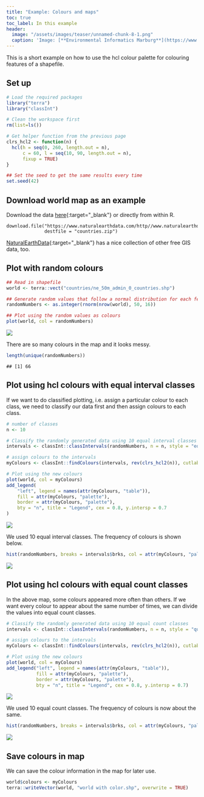 ```yaml
---
title: "Example: Colours and maps"
toc: true
toc_label: In this example
header:
  image: "/assets/images/teaser/unnamed-chunk-8-1.png"
  caption: 'Image: [**Environmental Informatics Marburg**](https://www.uni-marburg.de/en/fb19/disciplines/physisch/environmentalinformatics)'
---
```


This is a short example on how to use the hcl colour palette for colouring features of a shapefile.

## Set up
```r
# Load the required packages
library("terra")
library("classInt")

# Clean the workspace first
rm(list=ls())

# Get helper function from the previous page
clrs_hcl2 <- function(n) {
  hcl(h = seq(0, 260, length.out = n), 
      c = 60, l = seq(10, 90, length.out = n), 
      fixup = TRUE)
}

## Set the seed to get the same results every time
set.seed(42)
```

## Download world map as an example
Download the data [here](https://www.naturalearthdata.com/http//www.naturalearthdata.com/download/50m/cultural/ne_50m_admin_0_countries.zip){:target="_blank"} or directly from within R.

```r, eval = FALSE
download.file("https://www.naturalearthdata.com/http//www.naturalearthdata.com/download/50m/cultural/ne_50m_admin_0_countries.zip", 
              destfile = "countries.zip")
```
[NaturalEarthData](https://www.naturalearthdata.com/){:target="_blank"} has a nice collection of other free GIS data, too.

## Plot with random colours
```r
## Read in shapefile
world <- terra::vect("countries/ne_50m_admin_0_countries.shp")

## Generate random values that follow a normal distribution for each feature in the map
randomNumbers <- as.integer(rnorm(nrow(world), 50, 16))

## Plot using the random values as colours
plot(world, col = randomNumbers)
```

<img src="{{ site.baseurl }}/assets/images/rmd_images/e12-03/unnamed-chunk-3-1.png" style="display: block; margin: auto;" />

There are so many colours in the map and it looks messy.
```r
length(unique(randomNumbers))
```

```
## [1] 66
```

## Plot using hcl colours with equal interval classes
If we want to do classified plotting, i.e. assign a particular colour to each class, we need to classify our data first and then assign colours to each class.

```r
# number of classes
n <- 10

# Classify the randomly generated data using 10 equal interval classes
intervals <- classInt::classIntervals(randomNumbers, n = n, style = "equal")

# assign colours to the intervals
myColours <- classInt::findColours(intervals, rev(clrs_hcl2(n)), cutlabels = FALSE)

# Plot using the new colours
plot(world, col = myColours)
add_legend(
    "left", legend = names(attr(myColours, "table")), 
    fill = attr(myColours, "palette"), 
    border = attr(myColours, "palette"), 
    bty = "n", title = "Legend", cex = 0.8, y.intersp = 0.7
)
```

<img src="{{ site.baseurl }}/assets/images/rmd_images/e12-03/unnamed-chunk-5-1.png" style="display: block; margin: auto;" />

We used 10 equal interval classes. The frequency of colours is shown below.
```r
hist(randomNumbers, breaks = intervals$brks, col = attr(myColours, "palette"))
```

<img src="{{ site.baseurl }}/assets/images/rmd_images/e12-03/unnamed-chunk-6-1.png" style="display: block; margin: auto;" />

## Plot using hcl colours with equal count classes
In the above map, some colours appeared more often than others. If we want every colour to appear about the same number of times, we can divide the values into equal count classes.

```r
# Classify the randomly generated data using 10 equal count classes
intervals <- classInt::classIntervals(randomNumbers, n = n, style = "quantile")

# assign colours to the intervals
myColours <- classInt::findColours(intervals, rev(clrs_hcl2(n)), cutlabels = FALSE)

# Plot using the new colours
plot(world, col = myColours)
add_legend("left", legend = names(attr(myColours, "table")), 
           fill = attr(myColours, "palette"), 
           border = attr(myColours, "palette"), 
           bty = "n", title = "Legend", cex = 0.8, y.intersp = 0.7)
```

<img src="{{ site.baseurl }}/assets/images/rmd_images/e12-03/unnamed-chunk-7-1.png" style="display: block; margin: auto;" />

We used 10 equal count classes. The frequency of colours is now about the same.
```r
hist(randomNumbers, breaks = intervals$brks, col = attr(myColours, "palette"), freq = TRUE)
```

<img src="{{ site.baseurl }}/assets/images/rmd_images/e12-03/unnamed-chunk-8-1.png" style="display: block; margin: auto;" />

## Save colours in map
We can save the colour information in the map for later use.
```r
world$colours <- myColours
terra::writeVector(world, "world with color.shp", overwrite = TRUE)
```